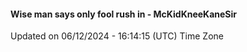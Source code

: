 #### Wise man says only fool rush in - McKidKneeKaneSir
Updated on 06/12/2024 - 16:14:15 (UTC) Time Zone
